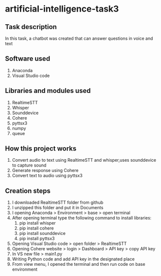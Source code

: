 # artificial-intelligence-task3
## Task description 
In this task, a chatbot was created that can answer questions in voice and text

## Software used
1. Anaconda
2. Visual Studio code

## Libraries and modules used
1. RealtimeSTT
2. Whisper
3. Sounddevice
4. Cohere
5. pyttsx3
6. numpy
7. queue

## How this project works 
1. Convert audio to text using RealtimeSTT and whisper,uses sounddevice to capture sound
2. Generate response using Cohere
3. Convert text to audio using pyttsx3

## Creation steps
1. I downloaded RealtimeSTT folder from github
2. I unzipped this folder and put it in Documents
3. I opening Anaconda > Environment > base > open terminal
4. After opening terminal type the following command to install libraries:
   1. pip install whisper
   2. pip install cohere
   3. pip install sounddevice
   4. pip install pyttsx3
5. Opening Visual Studio code > open folder > RealtimeSTT
6. Opening Cohere website > login > Dashboard > API key > copy API key
7. In VS new file > main1.py
8. Writing Python code and add API key in the designated place
9. From view menu, I opened the terminal and then run code on base environment



